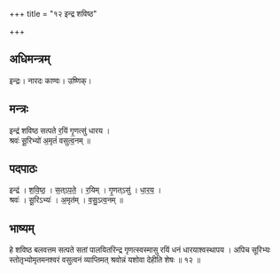+++
title = "१२ इन्द्र शविष्ठ"

+++
## अधिमन्त्रम्
इन्द्रः। नारदः काण्वः। उष्णिक्।

## मन्त्रः
इन्द्र॑ शविष्ठ सत्पते र॒यिं गृ॒णत्सु॑ धारय ।  
श्रवः॑ सू॒रिभ्यो॑ अ॒मृतं॑ वसुत्व॒नम् ॥

## पदपाठः
इन्द्र॑ । श॒वि॒ष्ठ॒ । स॒त्ऽप॒ते॒ । र॒यिम् । गृ॒णत्ऽसु॑ । धा॒र॒य॒ ।  
श्रवः॑ । सू॒रिऽभ्यः॑ । अ॒मृत॑म् । व॒सु॒ऽत्व॒नम् ॥

## भाष्यम्
हे शविष्ठ बलवत्तम सत्पते सतां पालयितरिन्द्र गृणत्स्वस्मासु रयिं धनं धारयाश्वस्थापय । अपिच सूरिभ्यः स्तोतृभ्योमृतमनश्वरं वसुत्वनं व्याप्तिमत् श्रवोन्नं यशोवा देहीति शेषः ॥ १२ ॥